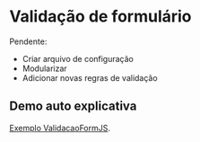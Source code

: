 Validação de formulário
===
Pendente:
- Criar arquivo de configuração
- Modularizar
- Adicionar novas regras de validação

## Demo auto explicativa
[Exemplo ValidacaoFormJS](http://ejfgomes.github.io/ValidacaoFormJS/).
